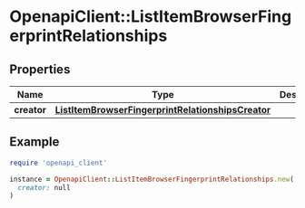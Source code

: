 # OpenapiClient::ListItemBrowserFingerprintRelationships

## Properties

| Name | Type | Description | Notes |
| ---- | ---- | ----------- | ----- |
| **creator** | [**ListItemBrowserFingerprintRelationshipsCreator**](ListItemBrowserFingerprintRelationshipsCreator.md) |  | [optional] |

## Example

```ruby
require 'openapi_client'

instance = OpenapiClient::ListItemBrowserFingerprintRelationships.new(
  creator: null
)
```

